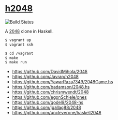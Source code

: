 # [h2048][1]

[![Build Status][2]][3]

A [2048][4] clone in Haskell.

``` sh
$ vagrant up
$ vagrant ssh
```

``` sh
$ cd /vagrant
$ make
$ make run
```

- <https://github.com/DavidMihola/2048>
- <https://github.com/Javran/h2048>
- <https://github.com/YawarRaza7349/2048Game.hs>
- <https://github.com/badamson/2048.hs>
- <https://github.com/chrismwendt/2048>
- <https://github.com/egonSchiele/ones>
- <https://github.com/godel9/2048-hs>
- <https://github.com/jgallag88/2048>
- <https://github.com/uncleverone/haskell2048>

[1]: https://github.com/tfausak/h2048
[2]: https://travis-ci.org/tfausak/h2048.svg?branch=master
[3]: https://travis-ci.org/tfausak/h2048
[4]: https://github.com/gabrielecirulli/2048
